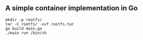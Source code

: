 ## A simple container implementation in Go

```
mkdir -p rootfs/
tar -C rootfs/ -xvf rootfs.tar
go build main.go
./main run /bin/sh
```
